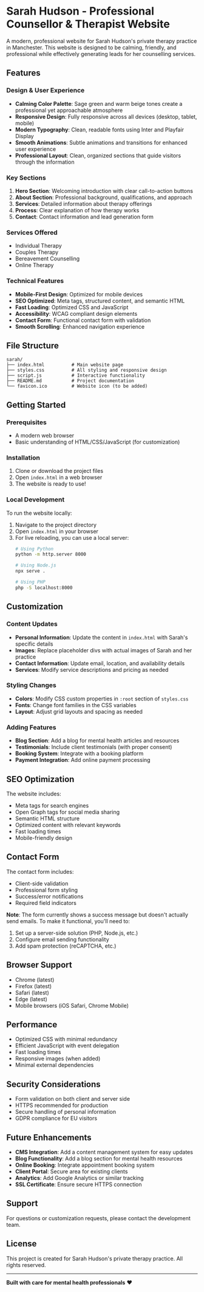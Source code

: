 # Sarah Hudson - Professional Counsellor & Therapist Website

A modern, professional website for Sarah Hudson's private therapy practice in Manchester. This website is designed to be calming, friendly, and professional while effectively generating leads for her counselling services.

## Features

### Design & User Experience
- **Calming Color Palette**: Sage green and warm beige tones create a professional yet approachable atmosphere
- **Responsive Design**: Fully responsive across all devices (desktop, tablet, mobile)
- **Modern Typography**: Clean, readable fonts using Inter and Playfair Display
- **Smooth Animations**: Subtle animations and transitions for enhanced user experience
- **Professional Layout**: Clean, organized sections that guide visitors through the information

### Key Sections
1. **Hero Section**: Welcoming introduction with clear call-to-action buttons
2. **About Section**: Professional background, qualifications, and approach
3. **Services**: Detailed information about therapy offerings
4. **Process**: Clear explanation of how therapy works
5. **Contact**: Contact information and lead generation form

### Services Offered
- Individual Therapy
- Couples Therapy
- Bereavement Counselling
- Online Therapy

### Technical Features
- **Mobile-First Design**: Optimized for mobile devices
- **SEO Optimized**: Meta tags, structured content, and semantic HTML
- **Fast Loading**: Optimized CSS and JavaScript
- **Accessibility**: WCAG compliant design elements
- **Contact Form**: Functional contact form with validation
- **Smooth Scrolling**: Enhanced navigation experience

## File Structure

```
sarah/
├── index.html          # Main website page
├── styles.css          # All styling and responsive design
├── script.js           # Interactive functionality
├── README.md           # Project documentation
└── favicon.ico         # Website icon (to be added)
```

## Getting Started

### Prerequisites
- A modern web browser
- Basic understanding of HTML/CSS/JavaScript (for customization)

### Installation
1. Clone or download the project files
2. Open `index.html` in a web browser
3. The website is ready to use!

### Local Development
To run the website locally:
1. Navigate to the project directory
2. Open `index.html` in your browser
3. For live reloading, you can use a local server:
   ```bash
   # Using Python
   python -m http.server 8000
   
   # Using Node.js
   npx serve .
   
   # Using PHP
   php -S localhost:8000
   ```

## Customization

### Content Updates
- **Personal Information**: Update the content in `index.html` with Sarah's specific details
- **Images**: Replace placeholder divs with actual images of Sarah and her practice
- **Contact Information**: Update email, location, and availability details
- **Services**: Modify service descriptions and pricing as needed

### Styling Changes
- **Colors**: Modify CSS custom properties in `:root` section of `styles.css`
- **Fonts**: Change font families in the CSS variables
- **Layout**: Adjust grid layouts and spacing as needed

### Adding Features
- **Blog Section**: Add a blog for mental health articles and resources
- **Testimonials**: Include client testimonials (with proper consent)
- **Booking System**: Integrate with a booking platform
- **Payment Integration**: Add online payment processing

## SEO Optimization

The website includes:
- Meta tags for search engines
- Open Graph tags for social media sharing
- Semantic HTML structure
- Optimized content with relevant keywords
- Fast loading times
- Mobile-friendly design

## Contact Form

The contact form includes:
- Client-side validation
- Professional form styling
- Success/error notifications
- Required field indicators

**Note**: The form currently shows a success message but doesn't actually send emails. To make it functional, you'll need to:
1. Set up a server-side solution (PHP, Node.js, etc.)
2. Configure email sending functionality
3. Add spam protection (reCAPTCHA, etc.)

## Browser Support

- Chrome (latest)
- Firefox (latest)
- Safari (latest)
- Edge (latest)
- Mobile browsers (iOS Safari, Chrome Mobile)

## Performance

- Optimized CSS with minimal redundancy
- Efficient JavaScript with event delegation
- Fast loading times
- Responsive images (when added)
- Minimal external dependencies

## Security Considerations

- Form validation on both client and server side
- HTTPS recommended for production
- Secure handling of personal information
- GDPR compliance for EU visitors

## Future Enhancements

- **CMS Integration**: Add a content management system for easy updates
- **Blog Functionality**: Add a blog section for mental health resources
- **Online Booking**: Integrate appointment booking system
- **Client Portal**: Secure area for existing clients
- **Analytics**: Add Google Analytics or similar tracking
- **SSL Certificate**: Ensure secure HTTPS connection

## Support

For questions or customization requests, please contact the development team.

## License

This project is created for Sarah Hudson's private therapy practice. All rights reserved.

---

**Built with care for mental health professionals** ❤️
